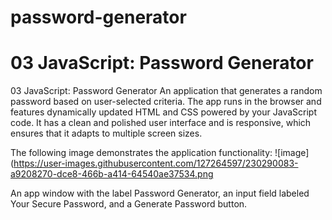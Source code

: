 # password-generator
# 03 JavaScript: Password Generator
03 JavaScript: Password Generator
An application that generates a random password based on user-selected criteria. The app runs in the browser and features dynamically updated HTML and CSS powered by your JavaScript code. It has a clean and polished user interface and is responsive, which ensures that it adapts to multiple screen sizes.

The following image demonstrates the application functionality:
![image](https://user-images.githubusercontent.com/127264597/230290083-a9208270-dce8-466b-a414-64540ae37534.png



An app window with the label Password Generator, an input field labeled Your Secure Password, and a Generate Password button.

